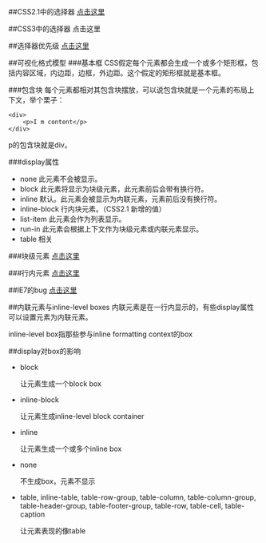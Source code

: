 
##CSS2.1中的选择器
[点击这里](选择器.md)

##CSS3中的选择器
点击这里

##选择器优先级
[点击这里](选择器的优先级.md)

##可视化格式模型
###基本框
CSS假定每个元素都会生成一个或多个矩形框，包括内容区域，内边距，边框，外边距。这个假定的矩形框就是基本框。

###包含块
每个元素都相对其包含块摆放，可以说包含块就是一个元素的布局上下文，举个栗子：
	
	<div>
		<p>I m content</p>
	</div>
p的包含块就是div。

###display属性
- none	此元素不会被显示。
- block	此元素将显示为块级元素，此元素前后会带有换行符。
- inline	默认。此元素会被显示为内联元素，元素前后没有换行符。
- inline-block	行内块元素。（CSS2.1 新增的值）
- list-item	此元素会作为列表显示。
- run-in	此元素会根据上下文作为块级元素或内联元素显示。
- table	相关


###块级元素
[点击这里](块级元素的大小与边距.md)

###行内元素
[点击这里](行内元素的大小与边距.md)

##IE7的bug
[点击这里](浏览器bug.md)


##内联元素与inline-level boxes
内联元素是在一行内显示的，有些display属性可以设置元素为内联元素。

inline-level box指那些参与inline formatting context的box

##display对box的影响
- block

	让元素生成一个block box
- inline-block

	让元素生成inline-level block container
- inline

	让元素生成一个或多个inline box
- none

	不生成box，元素不显示
- table, inline-table, table-row-group, table-column, table-column-group, table-header-group, table-footer-group, table-row, table-cell, table-caption

	让元素表现的像table
